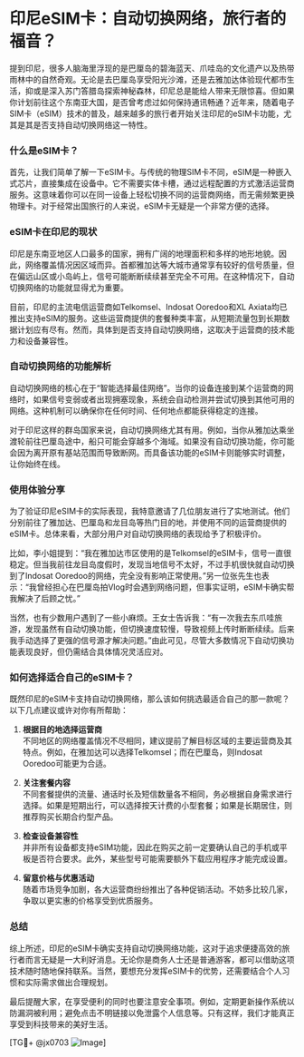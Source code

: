 # 印尼eSIM卡：自动切换网络，旅行者的福音？

提到印尼，很多人脑海里浮现的是巴厘岛的碧海蓝天、爪哇岛的文化遗产以及热带雨林中的自然奇观。无论是去巴厘岛享受阳光沙滩，还是去雅加达体验现代都市生活，抑或是深入苏门答腊岛探索神秘森林，印尼总是能给人带来无限惊喜。但如果你计划前往这个东南亚大国，是否曾考虑过如何保持通讯畅通？近年来，随着电子SIM卡（eSIM）技术的普及，越来越多的旅行者开始关注印尼的eSIM卡功能，尤其是其是否支持自动切换网络这一特性。

### 什么是eSIM卡？

首先，让我们简单了解一下eSIM卡。与传统的物理SIM卡不同，eSIM是一种嵌入式芯片，直接集成在设备中。它不需要实体卡槽，通过远程配置的方式激活运营商服务。这意味着你可以在同一设备上轻松切换不同的运营商网络，而无需频繁更换物理卡。对于经常出国旅行的人来说，eSIM卡无疑是一个非常方便的选择。

### eSIM卡在印尼的现状

印尼是东南亚地区人口最多的国家，拥有广阔的地理面积和多样的地形地貌。因此，网络覆盖情况因区域而异。首都雅加达等大城市通常享有较好的信号质量，但在偏远山区或小岛屿上，信号可能断断续续甚至完全不可用。在这种情况下，自动切换网络的功能就显得尤为重要。

目前，印尼的主流电信运营商如Telkomsel、Indosat Ooredoo和XL Axiata均已推出支持eSIM的服务。这些运营商提供的套餐种类丰富，从短期流量包到长期数据计划应有尽有。然而，具体到是否支持自动切换网络，这取决于运营商的技术能力和设备兼容性。

### 自动切换网络的功能解析

自动切换网络的核心在于“智能选择最佳网络”。当你的设备连接到某个运营商的网络时，如果信号变弱或者出现拥塞现象，系统会自动检测并尝试切换到其他可用的网络。这种机制可以确保你在任何时间、任何地点都能获得稳定的连接。

对于印尼这样的群岛国家来说，自动切换网络尤其有用。例如，当你从雅加达乘坐渡轮前往巴厘岛途中，船只可能会穿越多个海域。如果没有自动切换功能，你可能会因为离开原有基站范围而导致断网。而具备该功能的eSIM卡则能够实时调整，让你始终在线。

### 使用体验分享

为了验证印尼eSIM卡的实际表现，我特意邀请了几位朋友进行了实地测试。他们分别前往了雅加达、巴厘岛和龙目岛等热门目的地，并使用不同的运营商提供的eSIM卡。总体来看，大部分用户对自动切换网络的表现给予了积极评价。

比如，李小姐提到：“我在雅加达市区使用的是Telkomsel的eSIM卡，信号一直很稳定。但当我前往龙目岛度假时，发现当地信号不太好，不过手机很快就自动切换到了Indosat Ooredoo的网络，完全没有影响正常使用。”另一位张先生也表示：“我曾经担心在巴厘岛拍Vlog时会遇到网络问题，但事实证明，eSIM卡确实帮我解决了后顾之忧。”

当然，也有少数用户遇到了一些小麻烦。王女士告诉我：“有一次我去东爪哇旅游，发现虽然有自动切换功能，但切换速度较慢，导致视频上传时断断续续。后来我手动选择了更强的信号源才解决问题。”由此可见，尽管大多数情况下自动切换功能表现良好，但仍需结合具体情况灵活应对。

### 如何选择适合自己的eSIM卡？

既然印尼的eSIM卡支持自动切换网络，那么该如何挑选最适合自己的那一款呢？以下几点建议或许对你有所帮助：

1. **根据目的地选择运营商**  
   不同地区的网络覆盖情况不尽相同，建议提前了解目标区域的主要运营商及其特点。例如，在雅加达可以选择Telkomsel；而在巴厘岛，则Indosat Ooredoo可能更为合适。

2. **关注套餐内容**  
   不同套餐提供的流量、通话时长及短信数量各不相同，务必根据自身需求进行选择。如果是短期出行，可以选择按天计费的小型套餐；如果是长期居住，则推荐购买长期合约型产品。

3. **检查设备兼容性**  
   并非所有设备都支持eSIM功能，因此在购买之前一定要确认自己的手机或平板是否符合要求。此外，某些型号可能需要额外下载应用程序才能完成设置。

4. **留意价格与优惠活动**  
   随着市场竞争加剧，各大运营商纷纷推出了各种促销活动。不妨多比较几家，争取以更实惠的价格享受到优质服务。

### 总结

综上所述，印尼的eSIM卡确实支持自动切换网络功能，这对于追求便捷高效的旅行者而言无疑是一大利好消息。无论你是商务人士还是普通游客，都可以借助这项技术随时随地保持联系。当然，要想充分发挥eSIM卡的优势，还需要结合个人习惯和实际需求做出合理规划。

最后提醒大家，在享受便利的同时也要注意安全事项。例如，定期更新操作系统以防漏洞被利用；避免点击不明链接以免泄露个人信息等。只有这样，我们才能真正享受到科技带来的美好生活。

[TG💪+ @jx0703 ![Image](https://github.com/user-attachments/assets/dbca1d08-cadb-493c-b0ec-ad6f7a83f270)]